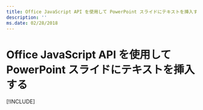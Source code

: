 ```yaml
---
title: Office JavaScript API を使用して PowerPoint スライドにテキストを挿入する
description: ''
ms.date: 02/28/2018
---
```


# <a name="insert-text-into-a-powerpoint-slide-using-the-office-javascript-api"></a>Office JavaScript API を使用して PowerPoint スライドにテキストを挿入する

[!INCLUDE[](../includes/powerpoint-tutorial-insert-text.md)]